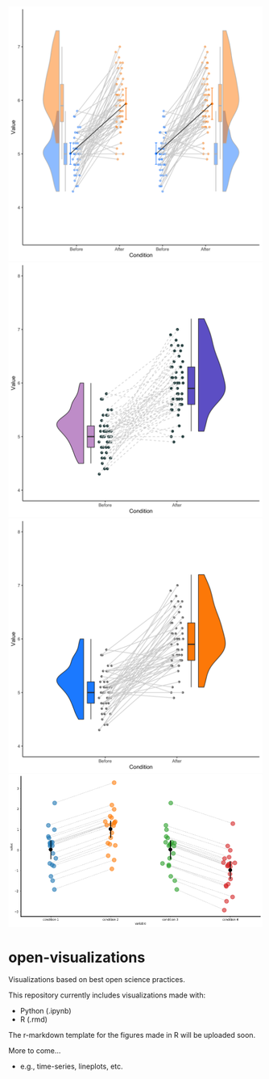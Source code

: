 ![Raincloud example](R/raincloud_extended_repmes_complete.png)
![Raincloud example2](R/raincloud_extended_dashed.png)
![Raincloud example2](R/raincloud_extended_blue&orange.png)
![Raincloud example2](Python/example_jitter.png)


# open-visualizations
Visualizations based on best open science practices.

This repository currently includes visualizations made with:
- Python (.ipynb)
- R (.rmd)

 The r-markdown template for the figures made in R will be uploaded soon.

More to come... 
- e.g., time-series, lineplots, etc.
 
